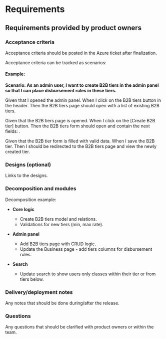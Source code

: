 # Requirements

## Requirements provided by product owners

### Acceptance criteria

Acceptance criteria should be posted in the Azure ticket after finalization.

Acceptance criteria can be tracked as scenarios:

#### Example:

**Scenario: As an admin user, I want to create B2B tiers in the admin panel so that I can place disbursement rules in these tiers.**

Given that I opened the admin panel.
When I click on the B2B tiers button in the header.
Then the B2B tiers page should open with a list of existing B2B tiers.

Given that the B2B tiers page is opened.
When I click on the [Create B2B tier] button.
Then the B2B tiers form should open and contain the next fields: <list of fields>.

Given that the B2B tier form is filled with valid data.
When I save the B2B tier.
Then I should be redirected to the B2B tiers page and view the newly created tier.

### Designs (optional)

Links to the designs.

### Decomposition and modules

Decomposition example:

- **Core logic**
  - Create B2B tiers model and relations.
  - Validations for new tiers (min, max rate).

- **Admin panel**
  - Add B2B tiers page with CRUD logic.
  - Update the Business page - add tiers columns for disbursement rules.

- **Search**
  - Update search to show users only classes within their tier or from tiers below.

### Delivery/deployment notes

Any notes that should be done during/after the release.

### Questions

Any questions that should be clarified with product owners or within the team.
